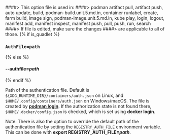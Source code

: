 ####> This option file is used in:
####>   podman artifact pull, artifact push, auto update, build, podman-build.unit.5.md.in, container runlabel, create, farm build, image sign, podman-image.unit.5.md.in, kube play, login, logout, manifest add, manifest inspect, manifest push, pull, push, run, search
####> If file is edited, make sure the changes
####> are applicable to all of those.
{% if is_quadlet %}
### `AuthFile=path`
{% else %}
#### **--authfile**=*path*
{% endif %}

Path of the authentication file. Default is `${XDG_RUNTIME_DIR}/containers/auth.json` on Linux, and `$HOME/.config/containers/auth.json` on Windows/macOS.
The file is created by **[podman login](podman-login.1.md)**. If the authorization state is not found there, `$HOME/.docker/config.json` is checked, which is set using **docker login**.

Note: There is also the option to override the default path of the authentication file by setting the `REGISTRY_AUTH_FILE` environment variable. This can be done with **export REGISTRY_AUTH_FILE=_path_**.
